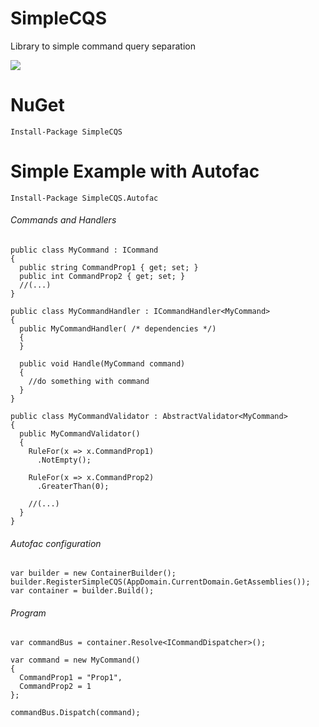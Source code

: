 # SimpleCQS
Library to simple command query separation

<img ng-src="https://ci.appveyor.com/api/projects/status/aneojew2ehsgaijo?svg=true" src="https://ci.appveyor.com/api/projects/status/aneojew2ehsgaijo?svg=true">

# NuGet
```
Install-Package SimpleCQS
```

# Simple Example with Autofac

```
Install-Package SimpleCQS.Autofac
```
###### Commands and Handlers
```
public class MyCommand : ICommand
{
  public string CommandProp1 { get; set; }
  public int CommandProp2 { get; set; }
  //(...)
}
  
public class MyCommandHandler : ICommandHandler<MyCommand>
{
  public MyCommandHandler( /* dependencies */)
  {
  }

  public void Handle(MyCommand command)
  {
    //do something with command
  }
}

public class MyCommandValidator : AbstractValidator<MyCommand>
{
  public MyCommandValidator()
  {
    RuleFor(x => x.CommandProp1)
      .NotEmpty();

    RuleFor(x => x.CommandProp2)
      .GreaterThan(0);

    //(...)
  }
}
```
###### Autofac configuration
```
var builder = new ContainerBuilder();
builder.RegisterSimpleCQS(AppDomain.CurrentDomain.GetAssemblies());
var container = builder.Build();
```
###### Program
```
var commandBus = container.Resolve<ICommandDispatcher>();

var command = new MyCommand()
{
  CommandProp1 = "Prop1",
  CommandProp2 = 1
};

commandBus.Dispatch(command);
```
